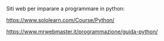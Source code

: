 Siti web per imparare a programmare in python:

https://www.sololearn.com/Course/Python/

https://www.mrwebmaster.it/programmazione/guida-python/
